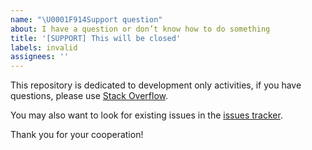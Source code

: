 ```yaml
---
name: "\U0001F914Support question"
about: I have a question or don’t know how to do something
title: '[SUPPORT] This will be closed'
labels: invalid
assignees: ''
---
```


This repository is dedicated to development only activities, if you have questions, please use [Stack Overflow](https://stackoverflow.com).

You may also want to look for existing issues in the [issues tracker](https://github.com/quid/ui-framework/issues).

Thank you for your cooperation!
